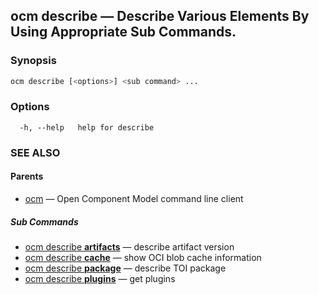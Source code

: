 ## ocm describe &mdash; Describe Various Elements By Using Appropriate Sub Commands.

### Synopsis

```bash
ocm describe [<options>] <sub command> ...
```

### Options

```
  -h, --help   help for describe
```

### SEE ALSO

#### Parents

* [ocm](ocm.md)	 &mdash; Open Component Model command line client


##### Sub Commands

* [ocm describe <b>artifacts</b>](ocm_describe_artifacts.md)	 &mdash; describe artifact version
* [ocm describe <b>cache</b>](ocm_describe_cache.md)	 &mdash; show OCI blob cache information
* [ocm describe <b>package</b>](ocm_describe_package.md)	 &mdash; describe TOI package
* [ocm describe <b>plugins</b>](ocm_describe_plugins.md)	 &mdash; get plugins

